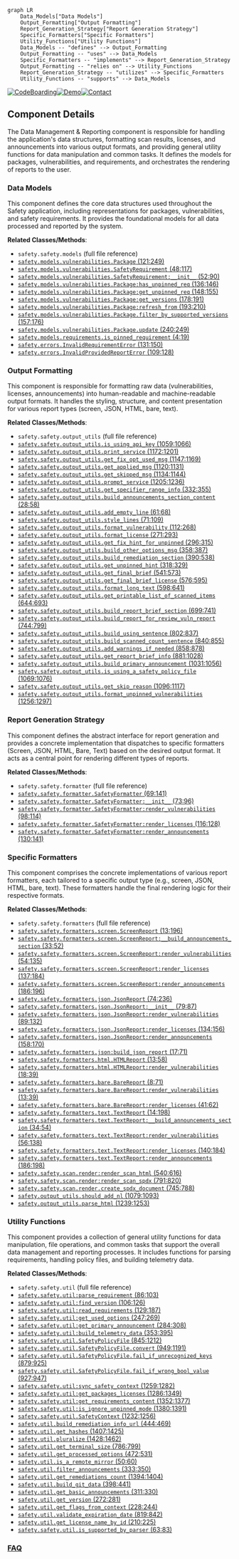 ```mermaid
graph LR
    Data_Models["Data Models"]
    Output_Formatting["Output Formatting"]
    Report_Generation_Strategy["Report Generation Strategy"]
    Specific_Formatters["Specific Formatters"]
    Utility_Functions["Utility Functions"]
    Data_Models -- "defines" --> Output_Formatting
    Output_Formatting -- "uses" --> Data_Models
    Specific_Formatters -- "implements" --> Report_Generation_Strategy
    Output_Formatting -- "relies on" --> Utility_Functions
    Report_Generation_Strategy -- "utilizes" --> Specific_Formatters
    Utility_Functions -- "supports" --> Data_Models
```
[![CodeBoarding](https://img.shields.io/badge/Generated%20by-CodeBoarding-9cf?style=flat-square)](https://github.com/CodeBoarding/GeneratedOnBoardings)[![Demo](https://img.shields.io/badge/Try%20our-Demo-blue?style=flat-square)](https://www.codeboarding.org/demo)[![Contact](https://img.shields.io/badge/Contact%20us%20-%20contact@codeboarding.org-lightgrey?style=flat-square)](mailto:contact@codeboarding.org)

## Component Details

The Data Management & Reporting component is responsible for handling the application's data structures, formatting scan results, licenses, and announcements into various output formats, and providing general utility functions for data manipulation and common tasks. It defines the models for packages, vulnerabilities, and requirements, and orchestrates the rendering of reports to the user.

### Data Models
This component defines the core data structures used throughout the Safety application, including representations for packages, vulnerabilities, and safety requirements. It provides the foundational models for all data processed and reported by the system.


**Related Classes/Methods**:

- `safety.safety.models` (full file reference)
- <a href="https://github.com/pyupio/safety/blob/master/safety/models/vulnerabilities.py#L121-L249" target="_blank" rel="noopener noreferrer">`safety.models.vulnerabilities.Package` (121:249)</a>
- <a href="https://github.com/pyupio/safety/blob/master/safety/models/vulnerabilities.py#L48-L117" target="_blank" rel="noopener noreferrer">`safety.models.vulnerabilities.SafetyRequirement` (48:117)</a>
- <a href="https://github.com/pyupio/safety/blob/master/safety/models/vulnerabilities.py#L52-L90" target="_blank" rel="noopener noreferrer">`safety.models.vulnerabilities.SafetyRequirement:__init__` (52:90)</a>
- <a href="https://github.com/pyupio/safety/blob/master/safety/models/vulnerabilities.py#L136-L146" target="_blank" rel="noopener noreferrer">`safety.models.vulnerabilities.Package:has_unpinned_req` (136:146)</a>
- <a href="https://github.com/pyupio/safety/blob/master/safety/models/vulnerabilities.py#L148-L155" target="_blank" rel="noopener noreferrer">`safety.models.vulnerabilities.Package:get_unpinned_req` (148:155)</a>
- <a href="https://github.com/pyupio/safety/blob/master/safety/models/vulnerabilities.py#L178-L191" target="_blank" rel="noopener noreferrer">`safety.models.vulnerabilities.Package:get_versions` (178:191)</a>
- <a href="https://github.com/pyupio/safety/blob/master/safety/models/vulnerabilities.py#L193-L210" target="_blank" rel="noopener noreferrer">`safety.models.vulnerabilities.Package:refresh_from` (193:210)</a>
- <a href="https://github.com/pyupio/safety/blob/master/safety/models/vulnerabilities.py#L157-L176" target="_blank" rel="noopener noreferrer">`safety.models.vulnerabilities.Package.filter_by_supported_versions` (157:176)</a>
- <a href="https://github.com/pyupio/safety/blob/master/safety/models/vulnerabilities.py#L240-L249" target="_blank" rel="noopener noreferrer">`safety.models.vulnerabilities.Package.update` (240:249)</a>
- <a href="https://github.com/pyupio/safety/blob/master/safety/models/requirements.py#L4-L19" target="_blank" rel="noopener noreferrer">`safety.models.requirements.is_pinned_requirement` (4:19)</a>
- <a href="https://github.com/pyupio/safety/blob/master/safety/errors.py#L131-L150" target="_blank" rel="noopener noreferrer">`safety.errors.InvalidRequirementError` (131:150)</a>
- <a href="https://github.com/pyupio/safety/blob/master/safety/errors.py#L109-L128" target="_blank" rel="noopener noreferrer">`safety.errors.InvalidProvidedReportError` (109:128)</a>


### Output Formatting
This component is responsible for formatting raw data (vulnerabilities, licenses, announcements) into human-readable and machine-readable output formats. It handles the styling, structure, and content presentation for various report types (screen, JSON, HTML, bare, text).


**Related Classes/Methods**:

- `safety.safety.output_utils` (full file reference)
- <a href="https://github.com/pyupio/safety/blob/master/safety/output_utils.py#L1059-L1066" target="_blank" rel="noopener noreferrer">`safety.safety.output_utils.is_using_api_key` (1059:1066)</a>
- <a href="https://github.com/pyupio/safety/blob/master/safety/output_utils.py#L1172-L1201" target="_blank" rel="noopener noreferrer">`safety.safety.output_utils.print_service` (1172:1201)</a>
- <a href="https://github.com/pyupio/safety/blob/master/safety/output_utils.py#L1147-L1169" target="_blank" rel="noopener noreferrer">`safety.safety.output_utils.get_fix_opt_used_msg` (1147:1169)</a>
- <a href="https://github.com/pyupio/safety/blob/master/safety/output_utils.py#L1120-L1131" target="_blank" rel="noopener noreferrer">`safety.safety.output_utils.get_applied_msg` (1120:1131)</a>
- <a href="https://github.com/pyupio/safety/blob/master/safety/output_utils.py#L1134-L1144" target="_blank" rel="noopener noreferrer">`safety.safety.output_utils.get_skipped_msg` (1134:1144)</a>
- <a href="https://github.com/pyupio/safety/blob/master/safety/output_utils.py#L1205-L1236" target="_blank" rel="noopener noreferrer">`safety.safety.output_utils.prompt_service` (1205:1236)</a>
- <a href="https://github.com/pyupio/safety/blob/master/safety/output_utils.py#L332-L355" target="_blank" rel="noopener noreferrer">`safety.safety.output_utils.get_specifier_range_info` (332:355)</a>
- <a href="https://github.com/pyupio/safety/blob/master/safety/output_utils.py#L28-L58" target="_blank" rel="noopener noreferrer">`safety.safety.output_utils.build_announcements_section_content` (28:58)</a>
- <a href="https://github.com/pyupio/safety/blob/master/safety/output_utils.py#L61-L68" target="_blank" rel="noopener noreferrer">`safety.safety.output_utils.add_empty_line` (61:68)</a>
- <a href="https://github.com/pyupio/safety/blob/master/safety/output_utils.py#L71-L109" target="_blank" rel="noopener noreferrer">`safety.safety.output_utils.style_lines` (71:109)</a>
- <a href="https://github.com/pyupio/safety/blob/master/safety/output_utils.py#L112-L268" target="_blank" rel="noopener noreferrer">`safety.safety.output_utils.format_vulnerability` (112:268)</a>
- <a href="https://github.com/pyupio/safety/blob/master/safety/output_utils.py#L271-L293" target="_blank" rel="noopener noreferrer">`safety.safety.output_utils.format_license` (271:293)</a>
- <a href="https://github.com/pyupio/safety/blob/master/safety/output_utils.py#L296-L315" target="_blank" rel="noopener noreferrer">`safety.safety.output_utils.get_fix_hint_for_unpinned` (296:315)</a>
- <a href="https://github.com/pyupio/safety/blob/master/safety/output_utils.py#L358-L387" target="_blank" rel="noopener noreferrer">`safety.safety.output_utils.build_other_options_msg` (358:387)</a>
- <a href="https://github.com/pyupio/safety/blob/master/safety/output_utils.py#L390-L538" target="_blank" rel="noopener noreferrer">`safety.safety.output_utils.build_remediation_section` (390:538)</a>
- <a href="https://github.com/pyupio/safety/blob/master/safety/output_utils.py#L318-L329" target="_blank" rel="noopener noreferrer">`safety.safety.output_utils.get_unpinned_hint` (318:329)</a>
- <a href="https://github.com/pyupio/safety/blob/master/safety/output_utils.py#L541-L573" target="_blank" rel="noopener noreferrer">`safety.safety.output_utils.get_final_brief` (541:573)</a>
- <a href="https://github.com/pyupio/safety/blob/master/safety/output_utils.py#L576-L595" target="_blank" rel="noopener noreferrer">`safety.safety.output_utils.get_final_brief_license` (576:595)</a>
- <a href="https://github.com/pyupio/safety/blob/master/safety/output_utils.py#L598-L641" target="_blank" rel="noopener noreferrer">`safety.safety.output_utils.format_long_text` (598:641)</a>
- <a href="https://github.com/pyupio/safety/blob/master/safety/output_utils.py#L644-L693" target="_blank" rel="noopener noreferrer">`safety.safety.output_utils.get_printable_list_of_scanned_items` (644:693)</a>
- <a href="https://github.com/pyupio/safety/blob/master/safety/output_utils.py#L699-L741" target="_blank" rel="noopener noreferrer">`safety.safety.output_utils.build_report_brief_section` (699:741)</a>
- <a href="https://github.com/pyupio/safety/blob/master/safety/output_utils.py#L744-L799" target="_blank" rel="noopener noreferrer">`safety.safety.output_utils.build_report_for_review_vuln_report` (744:799)</a>
- <a href="https://github.com/pyupio/safety/blob/master/safety/output_utils.py#L802-L837" target="_blank" rel="noopener noreferrer">`safety.safety.output_utils.build_using_sentence` (802:837)</a>
- <a href="https://github.com/pyupio/safety/blob/master/safety/output_utils.py#L840-L855" target="_blank" rel="noopener noreferrer">`safety.safety.output_utils.build_scanned_count_sentence` (840:855)</a>
- <a href="https://github.com/pyupio/safety/blob/master/safety/output_utils.py#L858-L878" target="_blank" rel="noopener noreferrer">`safety.safety.output_utils.add_warnings_if_needed` (858:878)</a>
- <a href="https://github.com/pyupio/safety/blob/master/safety/output_utils.py#L881-L1028" target="_blank" rel="noopener noreferrer">`safety.safety.output_utils.get_report_brief_info` (881:1028)</a>
- <a href="https://github.com/pyupio/safety/blob/master/safety/output_utils.py#L1031-L1056" target="_blank" rel="noopener noreferrer">`safety.safety.output_utils.build_primary_announcement` (1031:1056)</a>
- <a href="https://github.com/pyupio/safety/blob/master/safety/output_utils.py#L1069-L1076" target="_blank" rel="noopener noreferrer">`safety.safety.output_utils.is_using_a_safety_policy_file` (1069:1076)</a>
- <a href="https://github.com/pyupio/safety/blob/master/safety/output_utils.py#L1096-L1117" target="_blank" rel="noopener noreferrer">`safety.safety.output_utils.get_skip_reason` (1096:1117)</a>
- <a href="https://github.com/pyupio/safety/blob/master/safety/output_utils.py#L1256-L1297" target="_blank" rel="noopener noreferrer">`safety.safety.output_utils.format_unpinned_vulnerabilities` (1256:1297)</a>


### Report Generation Strategy
This component defines the abstract interface for report generation and provides a concrete implementation that dispatches to specific formatters (Screen, JSON, HTML, Bare, Text) based on the desired output format. It acts as a central point for rendering different types of reports.


**Related Classes/Methods**:

- `safety.safety.formatter` (full file reference)
- <a href="https://github.com/pyupio/safety/blob/master/safety/formatter.py#L69-L141" target="_blank" rel="noopener noreferrer">`safety.safety.formatter.SafetyFormatter` (69:141)</a>
- <a href="https://github.com/pyupio/safety/blob/master/safety/formatter.py#L73-L96" target="_blank" rel="noopener noreferrer">`safety.safety.formatter.SafetyFormatter:__init__` (73:96)</a>
- <a href="https://github.com/pyupio/safety/blob/master/safety/formatter.py#L98-L114" target="_blank" rel="noopener noreferrer">`safety.safety.formatter.SafetyFormatter:render_vulnerabilities` (98:114)</a>
- <a href="https://github.com/pyupio/safety/blob/master/safety/formatter.py#L116-L128" target="_blank" rel="noopener noreferrer">`safety.safety.formatter.SafetyFormatter:render_licenses` (116:128)</a>
- <a href="https://github.com/pyupio/safety/blob/master/safety/formatter.py#L130-L141" target="_blank" rel="noopener noreferrer">`safety.safety.formatter.SafetyFormatter:render_announcements` (130:141)</a>


### Specific Formatters
This component comprises the concrete implementations of various report formatters, each tailored to a specific output type (e.g., screen, JSON, HTML, bare, text). These formatters handle the final rendering logic for their respective formats.


**Related Classes/Methods**:

- `safety.safety.formatters` (full file reference)
- <a href="https://github.com/pyupio/safety/blob/master/safety/formatters/screen.py#L13-L196" target="_blank" rel="noopener noreferrer">`safety.safety.formatters.screen.ScreenReport` (13:196)</a>
- <a href="https://github.com/pyupio/safety/blob/master/safety/formatters/screen.py#L33-L52" target="_blank" rel="noopener noreferrer">`safety.safety.formatters.screen.ScreenReport:__build_announcements_section` (33:52)</a>
- <a href="https://github.com/pyupio/safety/blob/master/safety/formatters/screen.py#L54-L135" target="_blank" rel="noopener noreferrer">`safety.safety.formatters.screen.ScreenReport:render_vulnerabilities` (54:135)</a>
- <a href="https://github.com/pyupio/safety/blob/master/safety/formatters/screen.py#L137-L184" target="_blank" rel="noopener noreferrer">`safety.safety.formatters.screen.ScreenReport:render_licenses` (137:184)</a>
- <a href="https://github.com/pyupio/safety/blob/master/safety/formatters/screen.py#L186-L196" target="_blank" rel="noopener noreferrer">`safety.safety.formatters.screen.ScreenReport:render_announcements` (186:196)</a>
- <a href="https://github.com/pyupio/safety/blob/master/safety/formatters/json.py#L74-L236" target="_blank" rel="noopener noreferrer">`safety.safety.formatters.json.JsonReport` (74:236)</a>
- <a href="https://github.com/pyupio/safety/blob/master/safety/formatters/json.py#L79-L87" target="_blank" rel="noopener noreferrer">`safety.safety.formatters.json.JsonReport:__init__` (79:87)</a>
- <a href="https://github.com/pyupio/safety/blob/master/safety/formatters/json.py#L89-L132" target="_blank" rel="noopener noreferrer">`safety.safety.formatters.json.JsonReport:render_vulnerabilities` (89:132)</a>
- <a href="https://github.com/pyupio/safety/blob/master/safety/formatters/json.py#L134-L156" target="_blank" rel="noopener noreferrer">`safety.safety.formatters.json.JsonReport:render_licenses` (134:156)</a>
- <a href="https://github.com/pyupio/safety/blob/master/safety/formatters/json.py#L158-L170" target="_blank" rel="noopener noreferrer">`safety.safety.formatters.json.JsonReport:render_announcements` (158:170)</a>
- <a href="https://github.com/pyupio/safety/blob/master/safety/formatters/json.py#L17-L71" target="_blank" rel="noopener noreferrer">`safety.safety.formatters.json:build_json_report` (17:71)</a>
- <a href="https://github.com/pyupio/safety/blob/master/safety/formatters/html.py#L13-L58" target="_blank" rel="noopener noreferrer">`safety.safety.formatters.html.HTMLReport` (13:58)</a>
- <a href="https://github.com/pyupio/safety/blob/master/safety/formatters/html.py#L18-L39" target="_blank" rel="noopener noreferrer">`safety.safety.formatters.html.HTMLReport:render_vulnerabilities` (18:39)</a>
- <a href="https://github.com/pyupio/safety/blob/master/safety/formatters/bare.py#L8-L71" target="_blank" rel="noopener noreferrer">`safety.safety.formatters.bare.BareReport` (8:71)</a>
- <a href="https://github.com/pyupio/safety/blob/master/safety/formatters/bare.py#L13-L39" target="_blank" rel="noopener noreferrer">`safety.safety.formatters.bare.BareReport:render_vulnerabilities` (13:39)</a>
- <a href="https://github.com/pyupio/safety/blob/master/safety/formatters/bare.py#L41-L62" target="_blank" rel="noopener noreferrer">`safety.safety.formatters.bare.BareReport:render_licenses` (41:62)</a>
- <a href="https://github.com/pyupio/safety/blob/master/safety/formatters/text.py#L14-L198" target="_blank" rel="noopener noreferrer">`safety.safety.formatters.text.TextReport` (14:198)</a>
- <a href="https://github.com/pyupio/safety/blob/master/safety/formatters/text.py#L34-L54" target="_blank" rel="noopener noreferrer">`safety.safety.formatters.text.TextReport:__build_announcements_section` (34:54)</a>
- <a href="https://github.com/pyupio/safety/blob/master/safety/formatters/text.py#L56-L138" target="_blank" rel="noopener noreferrer">`safety.safety.formatters.text.TextReport:render_vulnerabilities` (56:138)</a>
- <a href="https://github.com/pyupio/safety/blob/master/safety/formatters/text.py#L140-L184" target="_blank" rel="noopener noreferrer">`safety.safety.formatters.text.TextReport:render_licenses` (140:184)</a>
- <a href="https://github.com/pyupio/safety/blob/master/safety/formatters/text.py#L186-L198" target="_blank" rel="noopener noreferrer">`safety.safety.formatters.text.TextReport:render_announcements` (186:198)</a>
- <a href="https://github.com/pyupio/safety/blob/master/safety/scan/render.py#L540-L616" target="_blank" rel="noopener noreferrer">`safety.safety.scan.render:render_scan_html` (540:616)</a>
- <a href="https://github.com/pyupio/safety/blob/master/safety/scan/render.py#L791-L820" target="_blank" rel="noopener noreferrer">`safety.safety.scan.render:render_scan_spdx` (791:820)</a>
- <a href="https://github.com/pyupio/safety/blob/master/safety/scan/render.py#L745-L788" target="_blank" rel="noopener noreferrer">`safety.safety.scan.render.create_spdx_document` (745:788)</a>
- <a href="https://github.com/pyupio/safety/blob/master/safety/output_utils.py#L1079-L1093" target="_blank" rel="noopener noreferrer">`safety.output_utils.should_add_nl` (1079:1093)</a>
- <a href="https://github.com/pyupio/safety/blob/master/safety/output_utils.py#L1239-L1253" target="_blank" rel="noopener noreferrer">`safety.output_utils.parse_html` (1239:1253)</a>


### Utility Functions
This component provides a collection of general utility functions for data manipulation, file operations, and common tasks that support the overall data management and reporting processes. It includes functions for parsing requirements, handling policy files, and building telemetry data.


**Related Classes/Methods**:

- `safety.safety.util` (full file reference)
- <a href="https://github.com/pyupio/safety/blob/master/safety/util.py#L86-L103" target="_blank" rel="noopener noreferrer">`safety.safety.util:parse_requirement` (86:103)</a>
- <a href="https://github.com/pyupio/safety/blob/master/safety/util.py#L106-L126" target="_blank" rel="noopener noreferrer">`safety.safety.util:find_version` (106:126)</a>
- <a href="https://github.com/pyupio/safety/blob/master/safety/util.py#L129-L187" target="_blank" rel="noopener noreferrer">`safety.safety.util:read_requirements` (129:187)</a>
- <a href="https://github.com/pyupio/safety/blob/master/safety/util.py#L247-L269" target="_blank" rel="noopener noreferrer">`safety.safety.util:get_used_options` (247:269)</a>
- <a href="https://github.com/pyupio/safety/blob/master/safety/util.py#L284-L308" target="_blank" rel="noopener noreferrer">`safety.safety.util:get_primary_announcement` (284:308)</a>
- <a href="https://github.com/pyupio/safety/blob/master/safety/util.py#L353-L395" target="_blank" rel="noopener noreferrer">`safety.safety.util:build_telemetry_data` (353:395)</a>
- <a href="https://github.com/pyupio/safety/blob/master/safety/util.py#L845-L1212" target="_blank" rel="noopener noreferrer">`safety.safety.util.SafetyPolicyFile` (845:1212)</a>
- <a href="https://github.com/pyupio/safety/blob/master/safety/util.py#L949-L1191" target="_blank" rel="noopener noreferrer">`safety.safety.util.SafetyPolicyFile.convert` (949:1191)</a>
- <a href="https://github.com/pyupio/safety/blob/master/safety/util.py#L879-L925" target="_blank" rel="noopener noreferrer">`safety.safety.util.SafetyPolicyFile.fail_if_unrecognized_keys` (879:925)</a>
- <a href="https://github.com/pyupio/safety/blob/master/safety/util.py#L927-L947" target="_blank" rel="noopener noreferrer">`safety.safety.util.SafetyPolicyFile.fail_if_wrong_bool_value` (927:947)</a>
- <a href="https://github.com/pyupio/safety/blob/master/safety/util.py#L1259-L1282" target="_blank" rel="noopener noreferrer">`safety.safety.util:sync_safety_context` (1259:1282)</a>
- <a href="https://github.com/pyupio/safety/blob/master/safety/util.py#L1286-L1349" target="_blank" rel="noopener noreferrer">`safety.safety.util:get_packages_licenses` (1286:1349)</a>
- <a href="https://github.com/pyupio/safety/blob/master/safety/util.py#L1352-L1377" target="_blank" rel="noopener noreferrer">`safety.safety.util:get_requirements_content` (1352:1377)</a>
- <a href="https://github.com/pyupio/safety/blob/master/safety/util.py#L1380-L1391" target="_blank" rel="noopener noreferrer">`safety.safety.util:is_ignore_unpinned_mode` (1380:1391)</a>
- <a href="https://github.com/pyupio/safety/blob/master/safety/util.py#L1232-L1256" target="_blank" rel="noopener noreferrer">`safety.safety.util.SafetyContext` (1232:1256)</a>
- <a href="https://github.com/pyupio/safety/blob/master/safety/util.py#L444-L469" target="_blank" rel="noopener noreferrer">`safety.util.build_remediation_info_url` (444:469)</a>
- <a href="https://github.com/pyupio/safety/blob/master/safety/util.py#L1407-L1425" target="_blank" rel="noopener noreferrer">`safety.util.get_hashes` (1407:1425)</a>
- <a href="https://github.com/pyupio/safety/blob/master/safety/util.py#L1428-L1462" target="_blank" rel="noopener noreferrer">`safety.util.pluralize` (1428:1462)</a>
- <a href="https://github.com/pyupio/safety/blob/master/safety/util.py#L786-L799" target="_blank" rel="noopener noreferrer">`safety.util.get_terminal_size` (786:799)</a>
- <a href="https://github.com/pyupio/safety/blob/master/safety/util.py#L472-L531" target="_blank" rel="noopener noreferrer">`safety.util.get_processed_options` (472:531)</a>
- <a href="https://github.com/pyupio/safety/blob/master/safety/util.py#L50-L60" target="_blank" rel="noopener noreferrer">`safety.util.is_a_remote_mirror` (50:60)</a>
- <a href="https://github.com/pyupio/safety/blob/master/safety/util.py#L333-L350" target="_blank" rel="noopener noreferrer">`safety.util.filter_announcements` (333:350)</a>
- <a href="https://github.com/pyupio/safety/blob/master/safety/util.py#L1394-L1404" target="_blank" rel="noopener noreferrer">`safety.util.get_remediations_count` (1394:1404)</a>
- <a href="https://github.com/pyupio/safety/blob/master/safety/util.py#L398-L441" target="_blank" rel="noopener noreferrer">`safety.util.build_git_data` (398:441)</a>
- <a href="https://github.com/pyupio/safety/blob/master/safety/util.py#L311-L330" target="_blank" rel="noopener noreferrer">`safety.util.get_basic_announcements` (311:330)</a>
- <a href="https://github.com/pyupio/safety/blob/master/safety/util.py#L272-L281" target="_blank" rel="noopener noreferrer">`safety.util.get_version` (272:281)</a>
- <a href="https://github.com/pyupio/safety/blob/master/safety/util.py#L228-L244" target="_blank" rel="noopener noreferrer">`safety.util.get_flags_from_context` (228:244)</a>
- <a href="https://github.com/pyupio/safety/blob/master/safety/util.py#L819-L842" target="_blank" rel="noopener noreferrer">`safety.util.validate_expiration_date` (819:842)</a>
- <a href="https://github.com/pyupio/safety/blob/master/safety/util.py#L210-L225" target="_blank" rel="noopener noreferrer">`safety.util.get_license_name_by_id` (210:225)</a>
- <a href="https://github.com/pyupio/safety/blob/master/safety/util.py#L63-L83" target="_blank" rel="noopener noreferrer">`safety.safety.util.is_supported_by_parser` (63:83)</a>




### [FAQ](https://github.com/CodeBoarding/GeneratedOnBoardings/tree/main?tab=readme-ov-file#faq)